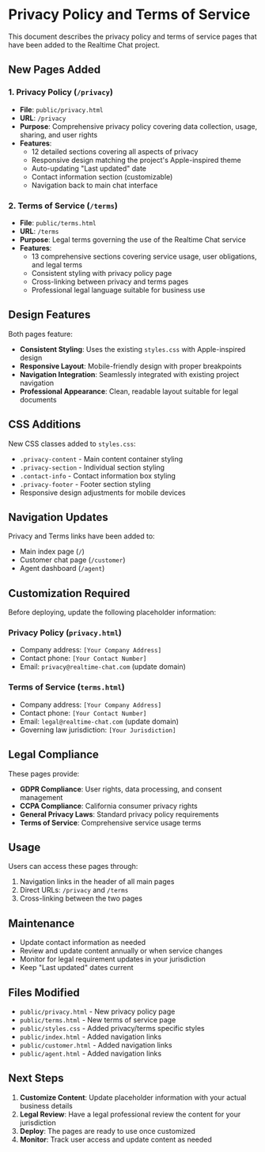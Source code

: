 # Privacy Policy and Terms of Service

This document describes the privacy policy and terms of service pages that have been added to the Realtime Chat project.

## New Pages Added

### 1. Privacy Policy (`/privacy`)
- **File**: `public/privacy.html`
- **URL**: `/privacy`
- **Purpose**: Comprehensive privacy policy covering data collection, usage, sharing, and user rights
- **Features**:
  - 12 detailed sections covering all aspects of privacy
  - Responsive design matching the project's Apple-inspired theme
  - Auto-updating "Last updated" date
  - Contact information section (customizable)
  - Navigation back to main chat interface

### 2. Terms of Service (`/terms`)
- **File**: `public/terms.html`
- **URL**: `/terms`
- **Purpose**: Legal terms governing the use of the Realtime Chat service
- **Features**:
  - 13 comprehensive sections covering service usage, user obligations, and legal terms
  - Consistent styling with privacy policy page
  - Cross-linking between privacy and terms pages
  - Professional legal language suitable for business use

## Design Features

Both pages feature:
- **Consistent Styling**: Uses the existing `styles.css` with Apple-inspired design
- **Responsive Layout**: Mobile-friendly design with proper breakpoints
- **Navigation Integration**: Seamlessly integrated with existing project navigation
- **Professional Appearance**: Clean, readable layout suitable for legal documents

## CSS Additions

New CSS classes added to `styles.css`:
- `.privacy-content` - Main content container styling
- `.privacy-section` - Individual section styling
- `.contact-info` - Contact information box styling
- `.privacy-footer` - Footer section styling
- Responsive design adjustments for mobile devices

## Navigation Updates

Privacy and Terms links have been added to:
- Main index page (`/`)
- Customer chat page (`/customer`)
- Agent dashboard (`/agent`)

## Customization Required

Before deploying, update the following placeholder information:

### Privacy Policy (`privacy.html`)
- Company address: `[Your Company Address]`
- Contact phone: `[Your Contact Number]`
- Email: `privacy@realtime-chat.com` (update domain)

### Terms of Service (`terms.html`)
- Company address: `[Your Company Address]`
- Contact phone: `[Your Contact Number]`
- Email: `legal@realtime-chat.com` (update domain)
- Governing law jurisdiction: `[Your Jurisdiction]`

## Legal Compliance

These pages provide:
- **GDPR Compliance**: User rights, data processing, and consent management
- **CCPA Compliance**: California consumer privacy rights
- **General Privacy Laws**: Standard privacy policy requirements
- **Terms of Service**: Comprehensive service usage terms

## Usage

Users can access these pages through:
1. Navigation links in the header of all main pages
2. Direct URLs: `/privacy` and `/terms`
3. Cross-linking between the two pages

## Maintenance

- Update contact information as needed
- Review and update content annually or when service changes
- Monitor for legal requirement updates in your jurisdiction
- Keep "Last updated" dates current

## Files Modified

- `public/privacy.html` - New privacy policy page
- `public/terms.html` - New terms of service page
- `public/styles.css` - Added privacy/terms specific styles
- `public/index.html` - Added navigation links
- `public/customer.html` - Added navigation links
- `public/agent.html` - Added navigation links

## Next Steps

1. **Customize Content**: Update placeholder information with your actual business details
2. **Legal Review**: Have a legal professional review the content for your jurisdiction
3. **Deploy**: The pages are ready to use once customized
4. **Monitor**: Track user access and update content as needed
